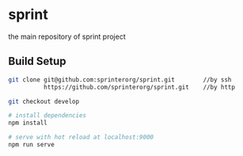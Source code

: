 # sprint
the main repository of sprint project

## Build Setup

``` bash
git clone git@github.com:sprinterorg/sprint.git        //by ssh
          https://github.com/sprinterorg/sprint.git    //by http

git checkout develop

# install dependencies
npm install

# serve with hot reload at localhost:9000
npm run serve

